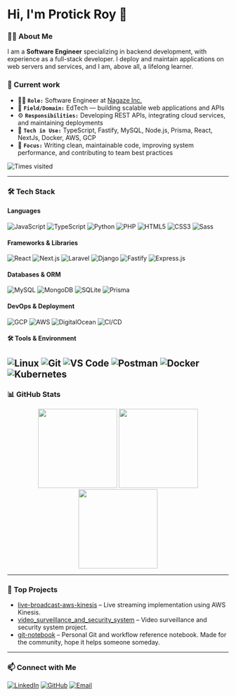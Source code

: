 # Hi, I'm Protick Roy 👋

### 🙋‍♂️ About Me
I am a **Software Engineer** specializing in backend development, with experience as a full-stack developer. I deploy and maintain applications on web servers and services, and I am, above all, a lifelong learner.

### 💼 Current work
- 🧑‍💻 **`Role:`** Software Engineer at [Nagaze Inc.](https://beta.ngaze.co)
- 🏢 **`Field/Domain:`** EdTech — building scalable web applications and APIs
- ⚙️ **`Responsibilities:`** Developing REST APIs, integrating cloud services, and maintaining deployments
- 🚀 **`Tech in Use:`** TypeScript, Fastify, MySQL, Node.js, Prisma, React, NextJs, Docker, AWS, GCP
- 🎯 **`Focus:`** Writing clean, maintainable code, improving system performance, and contributing to team best practices


![Times visited](https://komarev.com/ghpvc/?username=protickr&style=flat-square&color=blue&label=Times+visited)

---

### 🛠 Tech Stack

#### Languages
![JavaScript](https://img.shields.io/badge/JavaScript-F7DF1E?style=flat&logo=javascript&logoColor=black)
![TypeScript](https://img.shields.io/badge/TypeScript-3178C6?style=flat&logo=typescript&logoColor=white)
![Python](https://img.shields.io/badge/Python-3776AB?style=flat&logo=python&logoColor=white)
![PHP](https://img.shields.io/badge/PHP-777BB4?style=flat&logo=php&logoColor=white)
![HTML5](https://img.shields.io/badge/HTML5-E34F26?style=flat&logo=html5&logoColor=white)
![CSS3](https://img.shields.io/badge/CSS3-1572B6?style=flat&logo=css3&logoColor=white)
![Sass](https://img.shields.io/badge/Sass-CC6699?style=flat&logo=sass&logoColor=white)

#### Frameworks & Libraries
![React](https://img.shields.io/badge/React-61DAFB?style=flat&logo=react&logoColor=black)
![Next.js](https://img.shields.io/badge/Next.js-000000?style=flat&logo=next.js&logoColor=white)
![Laravel](https://img.shields.io/badge/Laravel-FF2D20?style=flat&logo=laravel&logoColor=white)
![Django](https://img.shields.io/badge/Django-092E20?style=flat&logo=django&logoColor=white)
![Fastify](https://img.shields.io/badge/Fastify-202020?style=flat&logo=fastify&logoColor=white)
![Express.js](https://img.shields.io/badge/Express.js-000000?style=flat)

#### Databases & ORM
![MySQL](https://img.shields.io/badge/MySQL-4479A1?style=flat&logo=mysql&logoColor=white)
![MongoDB](https://img.shields.io/badge/MongoDB-47A248?style=flat&logo=mongodb&logoColor=white)
![SQLite](https://img.shields.io/badge/SQLite-003B57?style=flat&logo=sqlite&logoColor=white)
![Prisma](https://img.shields.io/badge/Prisma-2D3748?style=flat&logo=prisma&logoColor=white)

#### DevOps & Deployment
![GCP](https://img.shields.io/badge/Google_Cloud-4285F4?style=flat&logo=google-cloud&logoColor=white)
![AWS](https://img.shields.io/badge/AWS-232F3E?style=flat&logo=amazon-aws&logoColor=white)
![DigitalOcean](https://img.shields.io/badge/DigitalOcean-0080FF?style=flat&logo=digitalocean&logoColor=white)
![CI/CD](https://img.shields.io/badge/CI/CD-FFFFFF?style=flat&logo=github&logoColor=black)

#### 🛠 Tools & Environment
![Linux](https://img.shields.io/badge/Linux-FCC624?style=flat&logo=linux&logoColor=black)
![Git](https://img.shields.io/badge/Git-F05032?style=flat&logo=git&logoColor=white)
![VS Code](https://img.shields.io/badge/VS_Code-007ACC?style=flat&logo=visual-studio-code&logoColor=white)
![Postman](https://img.shields.io/badge/Postman-FF6C37?style=flat&logo=postman&logoColor=white)
![Docker](https://img.shields.io/badge/Docker-2496ED?style=flat&logo=docker&logoColor=white)
![Kubernetes](https://img.shields.io/badge/Kubernetes-326CE5?style=flat&logo=kubernetes&logoColor=white)
---

### 📊 GitHub Stats
<div align="center">
  <img src="https://protickrstats.vercel.app/api?username=protickr&show_icons=true&theme=swift&count_private=true&hide=github-readme-stats,DeepSeek-R1,DeepSeek-V3,typescript-practice,code-gudam,css-practice-notes,docker-k8s-CI-CD-notes,react-practice-exercise-1-flashcards,python-practice,nodejs-practice,mongodb-practice,express-js-practice,javascript-practice,every-programmer-should-know,the-road-to-react,practical-python" height="180"/>
  <img src="https://protickrstats.vercel.app/api/top-langs/?username=protickr&layout=compact&theme=swift&count_private=true&hide=github-readme-stats,DeepSeek-R1,DeepSeek-V3,typescript-practice,code-gudam,css-practice-notes,docker-k8s-CI-CD-notes,react-practice-exercise-1-flashcards,python-practice,nodejs-practice,mongodb-practice,express-js-practice,javascript-practice,every-programmer-should-know,the-road-to-react,practical-python" height="180"/>
</div>

<div align="center">
  <!-- <img src="https://github-readme-streak-stats.herokuapp.com?user=protickr&theme=swift" height="180"/> -->
  <img src="https://protickrstreaks.vercel.app/?user=protickr&theme=swift" height="180"/>
</div>


---

### 🚀 Top Projects
- [live-broadcast-aws-kinesis](https://github.com/protickr/live-broadcast-aws-kinesis) – Live streaming implementation using AWS Kinesis.
- [video_surveillance_and_security_system](https://github.com/protickr/video_surveillance_and_security_system) – Video surveillance and security system project.
- [git-notebook](https://github.com/protickr/git-notebook) – Personal Git and workflow reference notebook. Made for the community, hope it helps someone someday.

---

### 📫 Connect with Me

[![LinkedIn](https://img.shields.io/badge/LinkedIn-0077B5?style=flat&logo=linkedin&logoColor=white)](https://www.linkedin.com/in/protickroy)
[![GitHub](https://img.shields.io/badge/GitHub-181717?style=flat&logo=github&logoColor=white)](https://github.com/protickr)
[![Email](https://img.shields.io/badge/Email-D14836?style=flat&logo=gmail&logoColor=white)](mailto:protickrr@gmail.com)  
